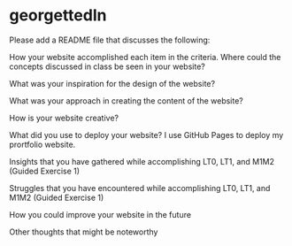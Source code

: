 # georgettedln

Please add a README file that discusses the following:

How your website accomplished each item in the criteria.
Where could the concepts discussed in class be seen in your website?

What was your inspiration for the design of the website?

What was your approach in creating the content of the website?

How is your website creative?

What did you use to deploy your website?
I use GitHub Pages to deploy my prortfolio website.

Insights that you have gathered while accomplishing LT0, LT1, and M1M2 (Guided Exercise 1)

Struggles that you have encountered while accomplishing LT0, LT1, and M1M2 (Guided Exercise 1)

How you could improve your website in the future

Other thoughts that might be noteworthy